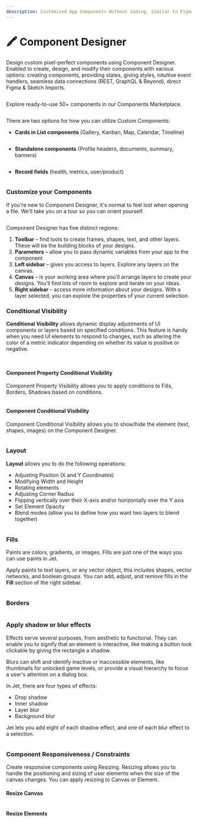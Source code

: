 ```yaml
---
description: Customized App Components Without Coding. Similar to Figma
---
```


# 🖍 Component Designer

Design custom pixel-perfect components using Component Designer. Enabled to create, design, and modify their components with various options: creating components, providing states, giving styles, intuitive event handlers, seamless data connections (REST, GraphQL & Beyond), direct Figma & Sketch Imports.

<figure><img src=".gitbook/assets/component_img (1).jpg" alt=""><figcaption></figcaption></figure>

Explore ready-to-use 50+ components in our Components Marketplace.

<figure><img src=".gitbook/assets/image (889).png" alt=""><figcaption></figcaption></figure>

There are two options for how you can utilize Custom Components:

* **Cards in List components** (Gallery, Kanban, Map, Calendar, Timeline)

<figure><img src=".gitbook/assets/image (892).png" alt=""><figcaption></figcaption></figure>

* **Standalone components** (Profile headers, documents, summary, banners)

<figure><img src=".gitbook/assets/image (893).png" alt=""><figcaption></figcaption></figure>

* **Record fields** (health, metrics, user/product)

<figure><img src=".gitbook/assets/image (900).png" alt=""><figcaption></figcaption></figure>

###

### Customize your Components

If you're new to Component Designer, it's normal to feel lost when opening a file. We’ll take you on a tour so you can orient yourself.

<figure><img src=".gitbook/assets/Group 8 (1).jpg" alt=""><figcaption></figcaption></figure>

Component Designer has five distinct regions:&#x20;

1. **Toolbar** – find tools to create frames, shapes, text, and other layers. These will be the building blocks of your designs.
2. **Parameters** – allow you to pass dynamic variables from your app to the component
3. **Left sidebar** – gives you access to layers. Explore any layers on the canvas.
4. **Canvas** – is your working area where you’ll arrange layers to create your designs. You’ll find lots of room to explore and iterate on your ideas.
5. **Right sidebar** – access more information about your designs. With a layer selected, you can explore the properties of your current selection.

### Conditional Visibility&#x20;

**Conditional Visibility** allows dynamic display adjustments of UI components or layers based on specified conditions. This feature is handy when you need UI elements to respond to changes, such as altering the color of a metric indicator depending on whether its value is positive or negative.

<figure><img src=".gitbook/assets/image (913).png" alt=""><figcaption></figcaption></figure>

<figure><img src=".gitbook/assets/image (911).png" alt=""><figcaption></figcaption></figure>

#### Component Property Conditional Visibility

Component Property Visibility allows you to apply conditions to Fills, Borders, Shadows based on conditions.

<figure><img src=".gitbook/assets/image (915).png" alt=""><figcaption></figcaption></figure>

#### Component Conditional Visibility

Component Conditional Visibility allows you to show/hide the element (text, shapes, images) on the Component Designer.

<figure><img src=".gitbook/assets/image (905).png" alt=""><figcaption></figcaption></figure>



### Layout

**Layout** allows you to do the following operations:

* Adjusting Position (X and Y Coordinates)
* Modifying Width and Height
* Rotating elements
* Adjusting Corner Radius
* Flipping vertically over their X-axis and/or horizontally over the Y axis
* Set Element Opacity
* Blend modes (allow you to define how you want two layers to blend together)

<figure><img src=".gitbook/assets/image (908).png" alt=""><figcaption></figcaption></figure>

### Fills

Paints are colors, gradients, or images. Fills are just one of the ways you can use paints in Jet.

Apply paints to text layers, or any vector object, this includes shapes, vector networks, and boolean groups. You can add, adjust, and remove fills in the **Fill** section of the right sidebar.

<figure><img src=".gitbook/assets/image (901).png" alt=""><figcaption></figcaption></figure>



### Borders



<figure><img src=".gitbook/assets/image (906).png" alt=""><figcaption></figcaption></figure>

### Apply shadow or blur effects

Effects serve several purposes, from aesthetic to functional. They can enable you to signify that an element is interactive, like making a button look clickable by giving the rectangle a shadow.

Blurs can shift and identify inactive or inaccessible elements, like thumbnails for unlocked game levels, or provide a visual hierarchy to focus a user's attention on a dialog box.

In Jet, there are four types of effects:

* Drop shadow
* Inner shadow
* Layer blur
* Background blur

Jet lets you add eight of each shadow effect, and one of each blur effect to a selection.

<figure><img src=".gitbook/assets/image (907).png" alt=""><figcaption></figcaption></figure>



### Component Responsiveness / Constraints

Create responsive components using Resizing. Resizing allows you to handle the positioning and sizing of user elements when the size of the canvas changes. You can apply resizing to Canvas or Element.

#### Resize Canvas

<figure><img src=".gitbook/assets/image (888).png" alt=""><figcaption></figcaption></figure>

#### Resize Elements

<figure><img src=".gitbook/assets/image (886).png" alt=""><figcaption></figcaption></figure>



